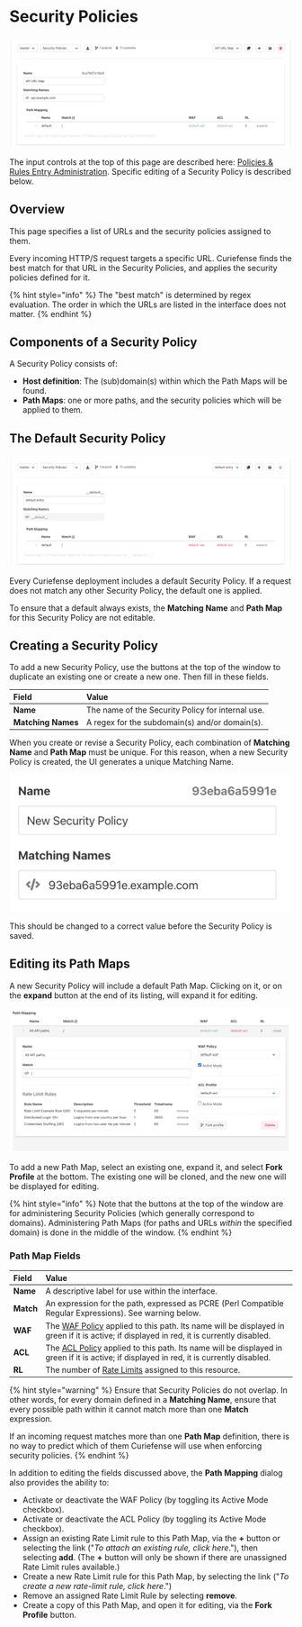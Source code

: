 # Security Policies

![](../../.gitbook/assets/image%20%2824%29.png)

The input controls at the top of this page are described here: [Policies & Rules Entry Administration](./#entry-administration). Specific editing of a Security Policy is described below.

## Overview

This page specifies a list of URLs and the security policies assigned to them.

Every incoming HTTP/S request targets a specific URL. Curiefense finds the best match for that URL in the Security Policies, and applies the security policies defined for it.

{% hint style="info" %}
The "best match" is determined by regex evaluation. The order in which the URLs are listed in the interface does not matter.
{% endhint %}

## Components of a Security Policy

A Security Policy consists of:

* **Host definition**: The \(sub\)domain\(s\) within which the Path Maps will be found.
* **Path Maps**: one or more paths, and the security policies which will be applied to them.

## The Default Security Policy

![](../../.gitbook/assets/image%20%2822%29.png)

Every Curiefense deployment includes a default Security Policy. If a request does not match any other Security Policy, the default one is applied.

To ensure that a default always exists, the **Matching Name** and **Path Map** for this Security Policy are not editable.

## Creating a Security Policy

To add a new Security Policy, use the buttons at the top of the window to duplicate an existing one or create a new one. Then fill in these fields.

| Field | Value |
| :--- | :--- |
| **Name** | The name of the Security Policy for internal use. |
| **Matching Names** | A regex for the subdomain\(s\) and/or domain\(s\). |

When you create or revise a Security Policy, each combination of **Matching Name** and **Path Map** must be unique. For this reason, when a new Security Policy is created, the UI generates a unique Matching Name. 

![](../../.gitbook/assets/image%20%2816%29.png)

This should be changed to a correct value before the Security Policy is saved.

## Editing its Path Maps

A new Security Policy will include a default Path Map. Clicking on it, or on the **expand** button at the end of its listing, will expand it for editing.

![](../../.gitbook/assets/image%20%2823%29.png)

To add a new Path Map, select an existing one, expand it, and select **Fork Profile** at the bottom. The existing one will be cloned, and the new one will be displayed for editing.

{% hint style="info" %}
Note that the buttons at the top of the window are for administering Security Policies \(which generally correspond to domains\). Administering Path Maps \(for paths and URLs _within_ the specified domain\) is done in the middle of the window.
{% endhint %}

### Path Map Fields

| **Field** | **Value** |
| :--- | :--- |
| **Name** | A descriptive label for use within the interface. |
| **Match** | An expression for the path, expressed as PCRE \(Perl Compatible Regular Expressions\). See warning below. |
| **WAF** | The [WAF Policy](waf-policies.md) applied to this path. Its name will be displayed in green if it is active; if displayed in red, it is currently disabled. |
| **ACL** | The [ACL Policy](acl-profiles.md) applied to this path. Its name will be displayed in green if it is active; if displayed in red, it is currently disabled. |
| **RL** | The number of [Rate Limits](rate-limits.md) assigned to this resource. |

{% hint style="warning" %}
Ensure that Security Policies do not overlap. In other words, for every domain defined in a **Matching Name**, ensure that every possible path within it cannot match more than one **Match** expression.  
  
If an incoming request matches more than one **Path Map** definition, there is no way to predict which of them Curiefense will use when enforcing security policies.
{% endhint %}

In addition to editing the fields discussed above, the **Path Mapping** dialog also provides the ability to:

* Activate or deactivate the WAF Policy \(by toggling its Active Mode checkbox\).
* Activate or deactivate the ACL Policy \(by toggling its Active Mode checkbox\).
* Assign an existing Rate Limit rule to this Path Map, via the **+** button or selecting the link \("_To attach an existing rule, click here_."\), then selecting **add**. \(The **+** button will only be shown if there are unassigned Rate Limit rules available.\)
* Create a new Rate Limit rule for this Path Map, by selecting the link \("_To create a new rate-limit rule, click here_."\)
* Remove an assigned Rate Limit Rule by selecting **remove**.
* Create a copy of this Path Map, and open it for editing, via the **Fork Profile** button.

